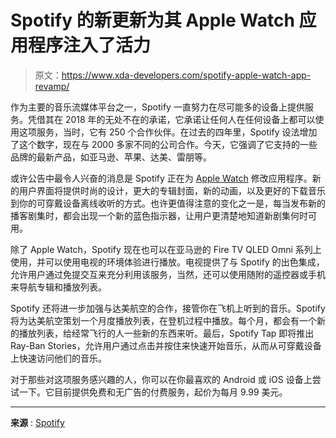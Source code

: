 # Spotify 的新更新为其 Apple Watch 应用程序注入了活力

> 原文：<https://www.xda-developers.com/spotify-apple-watch-app-revamp/>

作为主要的音乐流媒体平台之一，Spotify 一直努力在尽可能多的设备上提供服务。凭借其在 2018 年的无处不在的承诺，它承诺让任何人在任何设备上都可以使用这项服务，当时，它有 250 个合作伙伴。在过去的四年里，Spotify 设法增加了这个数字，现在与 2000 多家不同的公司合作。今天，它强调了它支持的一些品牌的最新产品，如亚马逊、苹果、达美、雷朋等。

或许公告中最令人兴奋的消息是 Spotify 正在为 [Apple Watch](https://www.xda-developers.com/best-apple-watch/) 修改应用程序。新的用户界面将提供时尚的设计，更大的专辑封面，新的动画，以及更好的下载音乐到你的可穿戴设备离线收听的方式。也许更值得注意的变化之一是，每当发布新的播客剧集时，都会出现一个新的蓝色指示器，让用户更清楚地知道新剧集何时可用。

除了 Apple Watch，Spotify 现在也可以在亚马逊的 Fire TV QLED Omni 系列上使用，并可以使用电视的环境体验进行播放。电视提供了与 Spotify 的出色集成，允许用户通过免提交互来充分利用该服务，当然，还可以使用随附的遥控器或手机来导航专辑和播放列表。

Spotify 还将进一步加强与达美航空的合作，接管你在飞机上听到的音乐。Spotify 将为达美航空策划一个月度播放列表，在登机过程中播放。每个月，都会有一个新的播放列表，给经常飞行的人一些新的东西来听。最后，Spotify Tap 即将推出 Ray-Ban Stories，允许用户通过点击并按住来快速开始音乐，从而从可穿戴设备上快速访问他们的音乐。

对于那些对这项服务感兴趣的人，你可以在你最喜欢的 Android 或 iOS 设备上尝试一下。它目前提供免费和无广告的付费服务，起价为每月 9.99 美元。

* * *

**来源** : [Spotify](https://newsroom.spotify.com/2022-11-09/new-gear-gadgets-or-upgrades-you-can-use-with-spotify/)